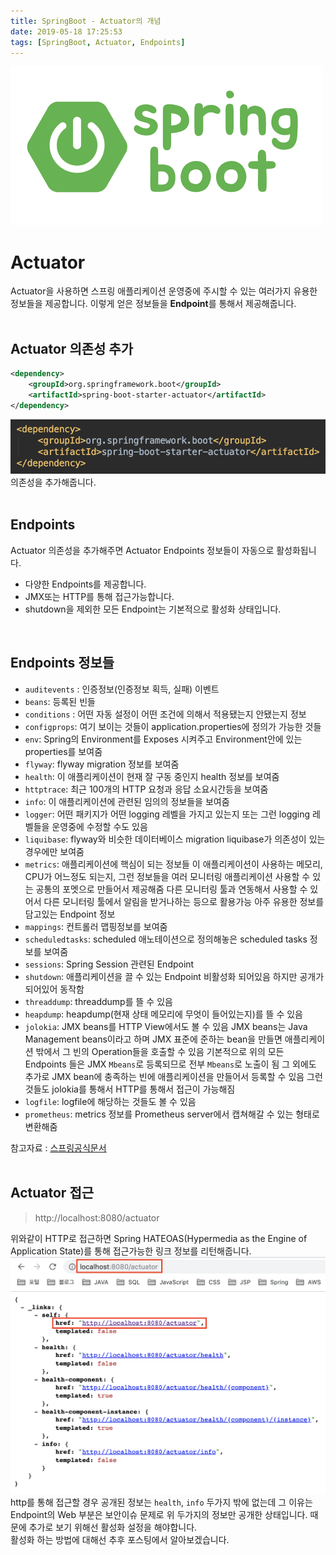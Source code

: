 ```yaml
---
title: SpringBoot - Actuator의 개념
date: 2019-05-18 17:25:53
tags: [SpringBoot, Actuator, Endpoints]
---
```


![images](/images/springboot/springboot.png)<br/>

# Actuator
Actuator을 사용하면 스프링 애플리케이션 운영중에 주시할 수 있는 여러가지 유용한 정보들을 제공합니다.
이렇게 얻은 정보들을 **Endpoint**를 통해서 제공해줍니다.<br/>
<br/>

## Actuator 의존성 추가
```xml
<dependency>
    <groupId>org.springframework.boot</groupId>
    <artifactId>spring-boot-starter-actuator</artifactId>
</dependency>
```
![Actuator](/images/springboot/actuator/ac1.png) 의존성을 추가해줍니다.<br/>
<br/>

## Endpoints
Actuator 의존성을 추가해주면 Actuator Endpoints 정보들이 자동으로 활성화됩니다.
- 다양한 Endpoints를 제공합니다.
- JMX또는 HTTP를 통해 접근가능합니다.
- shutdown을 제외한 모든 Endpoint는 기본적으로 ​활성화​ 상태입니다.

<br/>

## Endpoints 정보들
- `auditevents` : 인증정보(인증정보 획득, 실패) 이벤트
- `beans`: 등록된 빈들
- `conditions` : 어떤 자동 설정이 어떤 조건에 의해서 적용됐는지 안됐는지 정보
- `configprops`: 여기 보이는 것들이 application.properties에 정의가 가능한 것들
- `env`: Spring의 Environment를 Exposes 시켜주고 Environment안에 있는 properties를 보여줌
- `flyway`: flyway migration 정보를 보여줌
- `health`: 이 애플리케이션이 현재 잘 구동 중인지 health 정보를 보여줌
- `httptrace`: 최근 100개의 HTTP 요청과 응답 소요시간등을 보여줌
- `info`: 이 애플리케이션에 관련된 임의의 정보들을 보여줌
- `logger`: 어떤 패키지가 어떤 logging 레벨을 가지고 있는지 또는 그런 logging 레벨들을 운영중에 수정할 수도 있음
- `liquibase`: flyway와 비슷한 데이터베이스 migration liquibase가 의존성이 있는 경우에만 보여줌
- `metrics`: 애플리케이션에 핵심이 되는 정보들 이 애플리케이션이 사용하는 메모리, 
CPU가 어느정도 되는지, 그런 정보들을 여러 모니터링 애플리케이션 사용할 수 있는 공통의 포멧으로 만들어서 제공해줌 다른 모니터링 툴과 연동해서 사용할 수 있어서 다른 모니터링 툴에서 알림을 받거나하는 등으로 활용가능 아주 유용한 정보를 담고있는 Endpoint 정보
- `mappings`: 컨트롤러 맵핑정보를 보여줌
- `scheduledtasks`: scheduled 애노테이션으로 정의해놓은 scheduled tasks 정보를 보여줌
- `sessions`: Spring Session 관련된 Endpoint
- `shutdown`: 애플리케이션을 끌 수 있는 Endpoint 비활성화 되어있음 하지만 공개가 되어있어 동작함
- `threaddump`: threaddump를 뜰 수 있음
- `heapdump`: heapdump(현재 상태 메모리에 무엇이 들어있는지)를 뜰 수 있음
- `jolokia`: JMX beans를 HTTP View에서도 볼 수 있음
  JMX beans는 Java Management beans이라고 하며 JMX 표준에 준하는 bean을 만들면
  애플리케이션 밖에서 그 빈의 Operation들을 호출할 수 있음
  기본적으로 위의 모든 Endpoints 들은 JMX `Mbeans`로 등록되므로 전부 `Mbeans`로 노출이 됨
  그 외에도 추가로 JMX bean에 충족하는 빈에 애플리케이션을 만들어서 등록할 수 있음
  그런 것들도 jolokia를 통해서 HTTP를 통해서 접근이 가능해짐
- `logfile`: logfile에 해당하는 것들도 볼 수 있음
- `prometheus`: metrics 정보를 Prometheus server에서 캡쳐해갈 수 있는 형태로 변환해줌

참고자료 : [스프링공식문서](https://docs.spring.io/spring-boot/docs/current/reference/htmlsingle/#production-ready-endpoints)<br/>
<br/>
## Actuator 접근
> http://localhost:8080/actuator

위와같이 HTTP로 접근하면 Spring HATEOAS(Hypermedia as the Engine of Application State)를 통해 접근가능한 링크 정보를 리턴해줍니다.<br/>
![Actuator](/images/springboot/actuator/ac3.png) http를 통해 접근할 경우 공개된 정보는 `health`, `info` 두가지 밖에 없는데 그 이유는 Endpoint의 Web 부분은 보안이슈 문제로 위 두가지의 정보만 공개한 상태입니다.
때문에 추가로 보기 위해선 활성화 설정을 해야합니다.<br/>
활성화 하는 방법에 대해선 추후 포스팅에서 알아보겠습니다.<br/>